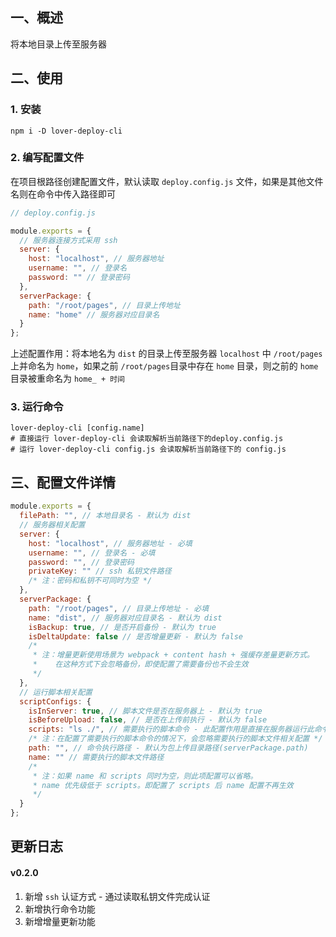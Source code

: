 ## 一、概述

将本地目录上传至服务器

## 二、使用

### 1. 安装

``` shell
npm i -D lover-deploy-cli
```

### 2. 编写配置文件

在项目根路径创建配置文件，默认读取 `deploy.config.js` 文件，如果是其他文件名则在命令中传入路径即可

```js
// deploy.config.js

module.exports = {
  // 服务器连接方式采用 ssh
  server: {
    host: "localhost", // 服务器地址
    username: "", // 登录名
    password: "" // 登录密码
  },
  serverPackage: {
    path: "/root/pages", // 目录上传地址
    name: "home" // 服务器对应目录名
  }
};
```

上述配置作用：将本地名为 `dist` 的目录上传至服务器 `localhost` 中 `/root/pages` 上并命名为 `home`，如果之前 `/root/pages`目录中存在 `home` 目录，则之前的 `home`
目录被重命名为 `home_ + 时间`

### 3. 运行命令

```shell
lover-deploy-cli [config.name]
# 直接运行 lover-deploy-cli 会读取解析当前路径下的deploy.config.js
# 运行 lover-deploy-cli config.js 会读取解析当前路径下的 config.js
```

## 三、配置文件详情

```js
module.exports = {
  filePath: "", // 本地目录名 - 默认为 dist
  // 服务器相关配置
  server: {
    host: "localhost", // 服务器地址 - 必填
    username: "", // 登录名 - 必填
    password: "", // 登录密码
    privateKey: "" // ssh 私钥文件路径
    /* 注：密码和私钥不可同时为空 */
  },
  serverPackage: {
    path: "/root/pages", // 目录上传地址 - 必填
    name: "dist", // 服务器对应目录名 - 默认为 dist
    isBackup: true, // 是否开启备份 - 默认为 true
    isDeltaUpdate: false // 是否增量更新 - 默认为 false
    /* 
     * 注：增量更新使用场景为 webpack + content hash + 强缓存差量更新方式。
     *    在这种方式下会忽略备份，即使配置了需要备份也不会生效
     */
  },
  // 运行脚本相关配置
  scriptConfigs: {
    isInServer: true, // 脚本文件是否在服务器上 - 默认为 true
    isBeforeUpload: false, // 是否在上传前执行 - 默认为 false
    scripts: "ls ./", // 需要执行的脚本命令 - 此配置作用是直接在服务器运行此命令
    /* 注：在配置了需要执行的脚本命令的情况下，会忽略需要执行的脚本文件相关配置 */
    path: "", // 命令执行路径 - 默认为包上传目录路径(serverPackage.path)
    name: "" // 需要执行的脚本文件路径
    /* 
     * 注：如果 name 和 scripts 同时为空，则此项配置可以省略。
     * name 优先级低于 scripts。即配置了 scripts 后 name 配置不再生效
     */
  }
};
```

## 更新日志

#### v0.2.0

1. 新增 `ssh` 认证方式 - 通过读取私钥文件完成认证
2. 新增执行命令功能
3. 新增增量更新功能
